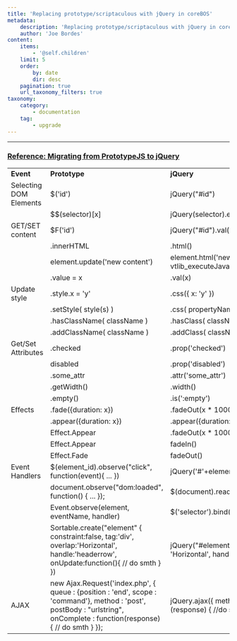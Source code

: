```yaml
---
title: 'Replacing prototype/scriptaculous with jQuery in coreBOS'
metadata:
    description: 'Replacing prototype/scriptaculous with jQuery in coreBOS'
    author: 'Joe Bordes'
content:
    items:
        - '@self.children'
    limit: 5
    order:
        by: date
        dir: desc
    pagination: true
    url_taxonomy_filters: true
taxonomy:
    category:
        - documentation
    tag:
        - upgrade
---
```

---
### [Reference: Migrating from PrototypeJS to jQuery](https://andykdocs.de/development/JavaScript/Migrating+from+PrototypeJS+to+jQuery/#3-Events)


<table class="table table-striped">
<tbody>
<tr>
<td><strong>Event</strong></td>
<td><strong>Prototype</td>
<td><strong>jQuery</td>
<td><strong>Also recommended for coreBOS</td>
</tr>
<tr>
<td>Selecting DOM Elements</td>
<td>$('id')</td>
<td>jQuery("#id")</td>
<td>document.getElementById("id")</td>
</tr>
<tr>
<td></td>
<td>$$(selector)[x]</td>
<td>jQuery(selector).eq(x)</td>
<td></td>
</tr>
<tr>
<td>GET/SET content</td>
<td>$F('id')</td>
<td>jQuery("#id").val()</td>
<td></td>
</tr>
<tr>
<td></td>
<td>.innerHTML</td>
<td>.html()</td>
<td>document.getElementById(element).innerHTML</td>
</tr>
<tr>
<td></td>
<td>element.update('new content')</td>
<td>element.html('new content');
vtlib_executeJavascriptInElement(document.getElementById(element));</td>
<td>document.getElementById(element).innerHTML='new_content';
vtlib_executeJavascriptInElement(document.getElementById(element));</td>
</tr>
<tr>
<td></td>
<td>.value = x</td>
<td>.val(x)</td>
<td></td>
</tr>
<tr>
<td>Update style</td>
<td>.style.x = 'y'</td>
<td>.css({ x: 'y' })</td>
<td></td>
</tr>
<tr>
<td></td>
<td>.setStyle( style(s) )</td>
<td>.css( propertyName, value )</td>
<td></td>
</tr>
<tr>
<td></td>
<td>.hasClassName( className )</td>
<td>.hasClass( className )</td>
<td></td>
</tr>
<tr>
<td></td>
<td>.addClassName( className )</td>
<td>.addClass( className(s) )</td>
<td></td>
</tr>
<tr>
<td>Get/Set Attributes</td>
<td>.checked</td>
<td>.prop('checked')</td>
<td></td>
</tr>
<tr>
<td></td>
<td>disabled</td>
<td>.prop('disabled')</td>
<td></td>
</tr>
<tr>
<td></td>
<td>.some_attr</td>
<td>.attr('some_attr')</td>
<td></td>
</tr>
<tr>
<td></td>
<td>.getWidth()</td>
<td>.width()</td>
<td></td>
</tr>
<tr>
<td></td>
<td>.empty()</td>
<td>.is(':empty')</td>
<td></td>
</tr>
<tr>
<td>Effects</td>
<td>.fade({duration: x})</td>
<td>.fadeOut(x * 1000)</td>
<td></td>
</tr>
<tr>
<td></td>
<td>.appear({duration: x})</td>
<td>.appear({duration: x})</td>
<td></td>
</tr>
<tr>
<td></td>
<td>Effect.Appear</td>
<td>.fadeOut(x * 1000)</td>
<td></td>
</tr>
<tr>
<td></td>
<td>Effect.Appear</td>
<td>fadeIn()</td>
<td></td>
</tr>
<tr>
<td></td>
<td>Effect.Fade</td>
<td>fadeOut()</td>
<td></td>
</tr>
<tr>
<td>Event Handlers</td>
<td>$(element_id).observe("click",
 function(event){ ... })</td>
<td>jQuery('#'+element_id).bind("click",
 function(jQueryEvent){ ... })</td>
<td></td>
</tr>
<tr>
<td></td>
<td>document.observe("dom:loaded",
 function() { ... });</td>
<td>$(document).ready()</td>
<td></td>
</tr>
<tr>
<td></td>
<td>Event.observe(element, eventName, handler)</td>
<td>$('selector').bind(eventType, handler)</td>
<td></td>
</tr>
<tr>
<td></td>
<td>Sortable.create("element" {
constraint:false,
tag:'div',
overlap:'Horizontal',
handle:'headerrow',
onUpdate:function(){
// do smth
}
})</td>
<td>jQuery("#element").sortabe({
constraint: false,
tag: 'div',
overlap: 'Horizontal',
handle: '.headerrow',
update: function () {
//do smth
}
})</td>
<td></td>
</tr>
<tr>
<td>AJAX</td>
<td>new Ajax.Request('index.php', {
queue : {position : 'end',
scope : 'command'},
method : 'post',
postBody : "urlstring",
onComplete : function(response) {
// do smth
}
});</td>
<td>jQuery.ajax({
method: 'POST',
url:'urlstring',
}).done(function (response) {
   //do smth
});</td>
<td></td>
</tr>

</tbody>
</table>

